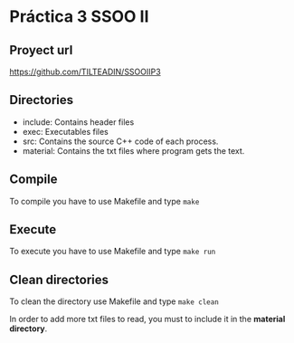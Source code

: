 # Práctica 3 SSOO II
## Proyect url 
https://github.com/TILTEADIN/SSOOIIP3

## Directories
- include: Contains header files
- exec: Executables files
- src: Contains the source C++ code of each process.
- material: Contains the txt files where program gets the text.

## Compile
To compile you have to use Makefile and type `make`

## Execute
To execute you have to use Makefile and type `make run`

## Clean directories
To clean the directory use Makefile and type `make clean`

In order to add more txt files to read, you must to include it in the **material directory**.